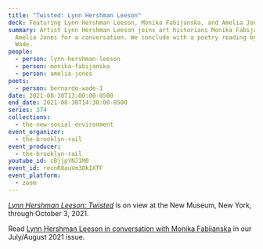 ```yaml
---
title: "Twisted: Lynn Hershman Leeson"
deck: Featuring Lynn Hershman Leeson, Monika Fabijanska, and Amelia Jones
summary: Artist Lynn Hershman Leeson joins art historians Monika Fabijanska and
  Amelia Jones for a conversation. We conclude with a poetry reading by Bernardo
  Wade.
people:
  - person: lynn-hershman-leeson
  - person: monika-fabijanska
  - person: amelia-jones
poets:
  - person: bernardo-wade-1
date: 2021-08-30T13:00:00-0500
end_date: 2021-08-30T14:30:00-0500
series: 374
collections:
  - the-new-social-environment
event_organizer:
  - the-brooklyn-rail
event_producer:
  - the-brooklyn-rail
youtube_id: cBjjpYNJ1M0
event_id: recnR8auVm3OkIXTF
event_platform:
  - zoom
---
```

*[Lynn Hershman Leeson: Twisted](https://www.newmuseum.org/exhibitions/view/lynn-hershman-leeson-twisted)* is on view at the New Museum, New York, through October 3, 2021. 



Read [Lynn Hershman Leeson in conversation with Monika Fabijanska](https://brooklynrail.org/2021/07/art/LYNN-HERSHMAN-LEESON-with-Monika-Fabijanska) in our July/August 2021 issue.